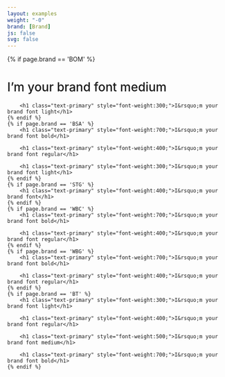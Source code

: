 ```yaml
---
layout: examples
weight: "-0"
brand: [Brand]
js: false
svg: false
---
```


<div>
	{% if page.brand == 'BOM' %}
		<h1 class="text-primary" style="font-weight:500;">I&rsquo;m your brand font medium</h1>

		<h1 class="text-primary" style="font-weight:300;">I&rsquo;m your brand font light</h1>
	{% endif %}
	{% if page.brand == 'BSA' %}
		<h1 class="text-primary" style="font-weight:700;">I&rsquo;m your brand font bold</h1>

		<h1 class="text-primary" style="font-weight:400;">I&rsquo;m your brand font regular</h1>

		<h1 class="text-primary" style="font-weight:300;">I&rsquo;m your brand font light</h1>
	{% endif %}
	{% if page.brand == 'STG' %}
		<h1 class="text-primary" style="font-weight:400;">I&rsquo;m your brand font</h1>
	{% endif %}
	{% if page.brand == 'WBC' %}
		<h1 class="text-primary" style="font-weight:700;">I&rsquo;m your brand font bold</h1>

		<h1 class="text-primary" style="font-weight:400;">I&rsquo;m your brand font regular</h1>
	{% endif %}
	{% if page.brand == 'WBG' %}
		<h1 class="text-primary" style="font-weight:700;">I&rsquo;m your brand font bold</h1>

		<h1 class="text-primary" style="font-weight:400;">I&rsquo;m your brand font regular</h1>
	{% endif %}
	{% if page.brand == 'BT' %}
		<h1 class="text-primary" style="font-weight:300;">I&rsquo;m your brand font light</h1>

		<h1 class="text-primary" style="font-weight:400;">I&rsquo;m your brand font regular</h1>

		<h1 class="text-primary" style="font-weight:500;">I&rsquo;m your brand font medium</h1>

		<h1 class="text-primary" style="font-weight:700;">I&rsquo;m your brand font bold</h1>
	{% endif %}
</div>